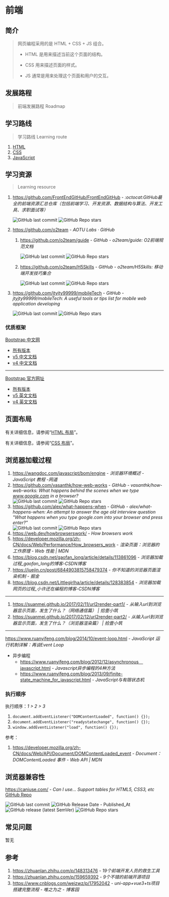 # 前端

## 简介

> 网页编程采用的是 HTML + CSS + JS 组合。
>
> - HTML 是用来描述当前这个页面的结构。
>
> - CSS 用来描述页面的样式。
>
> - JS 通常是用来处理这个页面和用户的交互。

## 发展路程

> 前端发展路程 Roadmap

## 学习路线

> 学习路线 Learning route

1. [HTML](front-end/html/README.md)
2. [CSS](front-end/css/README.md)
3. [JavaScript](front-end/javascript/README.md)

## 学习资源

> Learning resource

1. https://github.com/FrontEndGitHub/FrontEndGitHub - *:octocat:GitHub最全的前端资源汇总仓库（包括前端学习、开发资源、数据结构与算法、开发工具、求职面试等）*

    ![GitHub last commit](https://img.shields.io/github/last-commit/FrontEndGitHub/FrontEndGitHub?color=blue&logo=github)
    ![GitHub Repo stars](https://img.shields.io/github/stars/FrontEndGitHub/FrontEndGitHub?style=social)

2. https://github.com/o2team - *AOTU Labs · GitHub*

    1. https://github.com/o2team/guide - *GitHub - o2team/guide: O2前端规范文档*
  
        ![GitHub last commit](https://img.shields.io/github/last-commit/o2team/guide?color=blue&logo=github)
        ![GitHub Repo stars](https://img.shields.io/github/stars/o2team/guide?style=social)

    2. https://github.com/o2team/H5Skills - *GitHub - o2team/H5Skills: 移动端开发技巧集合*

        ![GitHub last commit](https://img.shields.io/github/last-commit/o2team/H5Skills?color=blue&logo=github)
        ![GitHub Repo stars](https://img.shields.io/github/stars/o2team/H5Skills?style=social)

3. https://github.com/jtyjty99999/mobileTech - *GitHub - jtyjty99999/mobileTech: A useful tools or tips list for mobile web application developing*

    ![GitHub last commit](https://img.shields.io/github/last-commit/jtyjty99999/mobileTech?logo=github&color=blue)
    ![GitHub Repo stars](https://img.shields.io/github/stars/jtyjty99999/mobileTech?style=social)

### 优质框架

[Bootstrap 中文网](https://www.bootcss.com/)

- [所有版本](https://v4.bootcss.com/docs/versions/)
- [v5 中文文档](https://v5.bootcss.com/docs/getting-started/introduction/)
- [v4 中文文档](https://v4.bootcss.com/docs/getting-started/introduction/)

---

[Bootstrap 官方网址](https://getbootstrap.com/)

- [所有版本](https://getbootstrap.com/docs/versions/)
- [v5 英文文档](https://getbootstrap.com/docs/5.1/getting-started/introduction/)
- [v4 英文文档](https://getbootstrap.com/docs/4.6/getting-started/introduction/)

## 页面布局

有关详细信息，请参阅“[HTML 布局](/front-end/html/README.md#布局)”。

有关详细信息，请参阅“[CSS 布局](/front-end/css/css-命名规则.md#layout-布局)”。

## 浏览器加载过程

1. https://wangdoc.com/javascript/bom/engine - *浏览器环境概述 - JavaScript 教程 -网道*
2. https://github.com/vasanthk/how-web-works - *GitHub - vasanthk/how-web-works: What happens behind the scenes when we type www.google.com in a browser?*  
    ![GitHub last commit](https://img.shields.io/github/last-commit/vasanthk/how-web-works?color=blue&logo=github)
    ![GitHub Repo stars](https://img.shields.io/github/stars/vasanthk/how-web-works?style=social)
3. https://github.com/alex/what-happens-when - *GitHub - alex/what-happens-when: An attempt to answer the age old interview question "What happens when you type google.com into your browser and press enter?"*  
    ![GitHub last commit](https://img.shields.io/github/last-commit/alex/what-happens-when?color=blue&logo=github)
    ![GitHub Repo stars](https://img.shields.io/github/stars/alex/what-happens-when?style=social)
4. https://web.dev/howbrowserswork/ - *How browsers work*
5. https://developer.mozilla.org/zh-CN/docs/Web/Performance/How_browsers_work - *渲染页面：浏览器的工作原理 - Web 性能 | MDN*
6. https://blog.csdn.net/gaofan_long/article/details/113861096 - *浏览器加载过程_gaofan_long的博客-CSDN博客*
7. https://juejin.cn/post/6844903815758479374 - *你不知道的浏览器页面渲染机制 - 掘金*
8. https://blog.csdn.net/Littlegirlha/article/details/128383854 - *浏览器加载网页的过程_小许还在编程的博客-CSDN博客*

---

1. https://suanmei.github.io/2017/02/11/url2render-part1/ - *从输入url到浏览器显示页面，发生了什么？（网络通信篇） | 拾壹小筑*
2. https://suanmei.github.io/2017/02/12/url2render-part2/ - *从输入url到浏览器显示页面，发生了什么？（浏览器渲染篇） | 拾壹小筑*

---

https://www.ruanyifeng.com/blog/2014/10/event-loop.html - *JavaScript 运行机制详解：再谈Event Loop*

- 异步编程
  - <https://www.ruanyifeng.com/blog/2012/12/asynchronous＿javascript.html> - *Javascript异步编程的4种方法*
  - https://www.ruanyifeng.com/blog/2013/09/finite-state_machine_for_javascript.html - *JavaScript与有限状态机*

### 执行顺序

执行顺序：*1 > 2 > 3*

1. `document.addEventListener("DOMContentLoaded", function() {});`
2. `document.addEventListener("readystatechange", function() {});`
3. `window.addEventListener("load", function() {});`

参考：

1. https://developer.mozilla.org/zh-CN/docs/Web/API/Document/DOMContentLoaded_event - *Document：DOMContentLoaded 事件 - Web API | MDN*

## 浏览器兼容性

https://caniuse.com/ - *Can I use... Support tables for HTML5, CSS3, etc* [GitHub Repo](https://github.com/fyrd/caniuse)

![GitHub last commit](https://img.shields.io/github/last-commit/fyrd/caniuse?logo=github&color=blue)
![GitHub Release Date - Published_At](https://img.shields.io/github/release-date/fyrd/caniuse?display_date=published_at&logo=github)
![GitHub release (latest SemVer)](https://img.shields.io/github/v/release/fyrd/caniuse?logo=github)
![GitHub Repo stars](https://img.shields.io/github/stars/fyrd/caniuse?style=social)

## 常见问题

暂无

## 参考

1. https://zhuanlan.zhihu.com/p/148313476 - *19个前端开发人员的救生工具*
2. https://zhuanlan.zhihu.com/p/159659392 - *9个不错的前端开源项目*
3. https://www.cnblogs.com/weizwz/p/17952042 - *uni-app+vue3+ts项目搭建完整流程 - 唯之为之 - 博客园*
